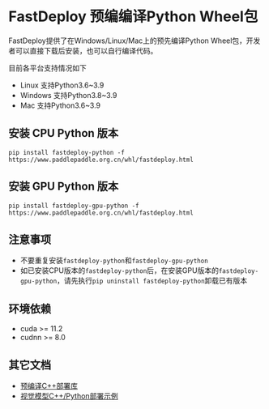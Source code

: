 # FastDeploy 预编编译Python Wheel包

FastDeploy提供了在Windows/Linux/Mac上的预先编译Python Wheel包，开发者可以直接下载后安装，也可以自行编译代码。

目前各平台支持情况如下

- Linux 支持Python3.6~3.9
- Windows 支持Python3.8~3.9
- Mac 支持Python3.6~3.9

## 安装 CPU Python 版本
```
pip install fastdeploy-python -f https://www.paddlepaddle.org.cn/whl/fastdeploy.html
```
## 安装 GPU Python 版本
```
pip install fastdeploy-gpu-python -f https://www.paddlepaddle.org.cn/whl/fastdeploy.html
```

## 注意事项
- 不要重复安装`fastdeploy-python`和`fastdeploy-gpu-python`
- 如已安装CPU版本的`fastdeploy-python`后，在安装GPU版本的`fastdeploy-gpu-python`，请先执行`pip uninstall fastdeploy-python`卸载已有版本

## 环境依赖

- cuda >= 11.2
- cudnn >= 8.0

## 其它文档

- [预编译C++部署库](./CPP_prebuilt_libraries.md)
- [视觉模型C++/Python部署示例](../../examples/vision/)
